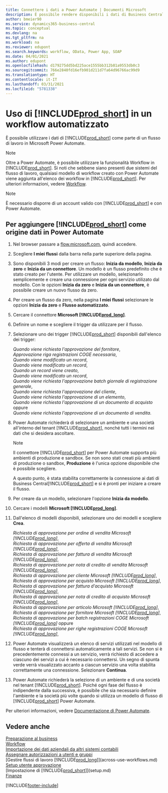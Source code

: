 ```yaml
---
title: Connettere i dati a Power Automate | Documenti Microsoft
description: È possibile rendere disponibili i dati di Business Central come origine dati e specificare un URL OData dei service Web per creare un workflow automatizzato.
author: bmeier90
ms.service: dynamics365-business-central
ms.topic: conceptual
ms.devlang: na
ms.tgt_pltfrm: na
ms.workload: na
ms.reviewer: edupont
ms.search.keywords: workflow, OData, Power App, SOAP
ms.date: 04/01/2021
ms.author: edupont
ms.openlocfilehash: d179275dd5bd225ace1555bb312b81a9553db0c3
ms.sourcegitcommit: 766e2840fd16efb901d211d7fa64d96766ac99d9
ms.translationtype: HT
ms.contentlocale: it-IT
ms.lasthandoff: 03/31/2021
ms.locfileid: "5781338"
---
```

# <a name="using-prod_short-in-an-automated-workflow"></a>Uso di [!INCLUDE[prod_short](includes/prod_short.md)] in un workflow automatizzato

È possibile utilizzare i dati di [!INCLUDE[prod_short](includes/prod_short.md)] come parte di un flusso di lavoro in Microsoft Power Automate.

> [!NOTE]
> Oltre a Power Automate, è possibile utilizzare la funzionalità Workflow in [!INCLUDE[prod_short](includes/prod_short.md)]. Si noti che sebbene siano presenti due sistemi del flusso di lavoro, qualsiasi modello di workflow creato con Power Automate viene aggiunta all'elenco dei workflow in [!INCLUDE[prod_short](includes/prod_short.md)]. Per ulteriori informazioni, vedere [Workflow](across-workflow.md).  

> [!NOTE]  
> È necessario disporre di un account valido con [!INCLUDE[prod_short](includes/prod_short.md)] e con Power Automate.  

## <a name="to-add-prod_short-as-a-data-source-in-power-automate"></a>Per aggiungere [!INCLUDE[prod_short](includes/prod_short.md)] come origine dati in Power Automate

1. Nel browser passare a [flow.microsoft.com](https://flow.microsoft.com), quindi accedere.
2. Scegliere **I miei flussi** dalla barra nella parte superiore della pagina.
3. Sono disponibili 3 modi per creare un flusso: **Inizia da modello**, **Inizia da zero** e **Inizia da un connettore**. Un modello è un flusso predefinito che è stato creato per l'utente. Per utilizzare un modello, selezionarlo semplicemente e creare una connessione per ogni servizio utilizato dal modello. Con le opzioni **Inizia da zero** e **Inizia da un connettore**, è possibile creare un nuovo flusso da zero.
4. Per creare un flusso da zero, nella pagina **I miei flussi** selezionare le opzioni **Inizia da zero** e **Flusso automatizzato**.
5. Cercare il connettore **Microsoft [!INCLUDE[prod_long](includes/prod_long.md)]**.
6. Definire un nome e scegliere il trigger da utilizzare per il flusso.
7. Selezionare uno dei trigger [!INCLUDE[prod_short](includes/prod_short.md)] disponibili dall'elenco dei trigger:  

    *Quando viene richiesta l'approvazione del fornitore*,  
    *Approvazione riga registrazioni COGE necessaria*,  
    *Quando viene modificato un record*,  
    *Quando viene modificato un record*,  
    *Quando un record viene creato*,  
    *Quando viene modificato un record*,  
    *Quando viene richiesta l'approvazione batch giornale di registrazione generale*,  
    *Quando viene richiesta l'approvazione del cliente*,  
    *Quando viene richiesta l'approvazione di un elemento*,  
    *Quando viene richiesta l'approvazione di un documento di acquisto* oppure  
    *Quando viene richiesta l'approvazione di un documento di vendita*.

8. Power Automate richiederà di selezionare un ambiente e una società all'interno del tenant [!INCLUDE[prod_short](includes/prod_short.md)], nonché tutti i termini nei dati che si desidera ascoltare.

    > [!NOTE]
    > Il connettore [!INCLUDE[prod_short](includes/prod_short.md)] per Power Automate supporta più ambienti di produzione e sandbox. Se non sono stati creati più ambienti di produzione o sandbox, **Produzione** è l'unica opzione disponibile che è possibile scegliere.  

    A questo punto, è stata stabilita correttamente la connessione ai dati di Business Central[!INCLUDE[prod_short](includes/prod_short.md)] e si è pronti per iniziare a creare il flusso.

9. Per creare da un modello, selezionare l'opzione **Inizia da modello**.
10. Cercare i modelli **Microsoft [!INCLUDE[prod_long](includes/prod_long.md)]**.
11. Dall'elenco di modelli disponibili, selezionare uno dei modelli e scegliere **Crea**.  

    *Richiesta di approvazione per ordine di vendita Microsoft [!INCLUDE[prod_long](includes/prod_long.md)]*,  
    *Richiesta di approvazione per offerta di vendita Microsoft [!INCLUDE[prod_long](includes/prod_long.md)]*,  
    *Richiesta di approvazione per fattura di vendita Microsoft [!INCLUDE[prod_long](includes/prod_long.md)]*,  
    *Richiesta di approvazione per nota di credito di vendita Microsoft [!INCLUDE[prod_long](includes/prod_long.md)]*,  
    *Richiesta di approvazione per cliente Microsoft [!INCLUDE[prod_long](includes/prod_long.md)]*,  
    *Richiesta di approvazione per acquisto Microsoft [!INCLUDE[prod_long](includes/prod_long.md)]*,  
    *Richiesta di approvazione per fattura d'acquisto Microsoft [!INCLUDE[prod_long](includes/prod_long.md)]*,  
    *Richiesta di approvazione per nota di credito di acquisto Microsoft [!INCLUDE[prod_long](includes/prod_long.md)]*,  
    *Richiesta di approvazione per articolo Microsoft [!INCLUDE[prod_long](includes/prod_long.md)]*,  
    *Richiesta di approvazione per fornitore Microsoft [!INCLUDE[prod_long](includes/prod_long.md)]*,  
    *Richiesta di approvazione per batch registrazioni COGE Microsoft [!INCLUDE[prod_long](includes/prod_long.md)]* oppure    
    *Richiesta di approvazione per righe registrazioni COGE Microsoft [!INCLUDE[prod_long](includes/prod_long.md)]*,  
12. Power Automate visualizzerà un elenco di servizi utilizzati nel modello di flusso e tenterà di connettersi automaticamente a tali servizi. Se non si è precedentemente connessi a un servizio, verrà richiesto di accedere a ciascuno dei servizi a cui è necessario connettersi. Un segno di spunta verde verrà visualizzato accanto a ciascun servizio una volta stabilita correttamente una connessione. Selezionare **Continua**.
13. Power Automate richiederà la selezione di un ambiente e di una società nel tenant [!INCLUDE[prod_short](includes/prod_short.md)]. Poiché ogni fase del flusso è indipendente dalla successiva, è possibile che sia necessario definire l'ambiente e la società più volte quando si utilizza un modello di flusso di [!INCLUDE[prod_short](includes/prod_short.md)] Power Automate.

Per ulteriori informazioni, vedere [Documentazione di Power Automate](/power-automate/getting-started).

## <a name="see-also"></a>Vedere anche

[Preparazione al business](ui-get-ready-business.md)  
[Workflow](across-workflow.md)  
[Importazione dei dati aziendali da altri sistemi contabili](across-import-data-configuration-packages.md)  
[Assegnare autorizzazioni a utenti e gruppi](ui-define-granular-permissions.md)  
[Gestire flussi di lavoro [!INCLUDE[prod_long](includes/prod_long.md)]](across-use-workflows.md)  
[Setup utente approvazione](across-how-to-set-up-approval-users.md)  
[Impostazione di [!INCLUDE[prod_short](includes/prod_short.md)]](setup.md)  
[Finanze](finance.md)  


[!INCLUDE[footer-include](includes/footer-banner.md)]